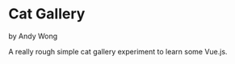 Cat Gallery
===========

by Andy Wong

A really rough simple cat gallery experiment to learn some Vue.js.
